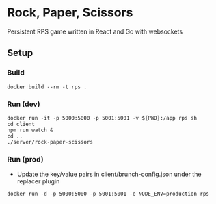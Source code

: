 # Rock, Paper, Scissors

Persistent RPS game written in React and Go with websockets

## Setup

### Build

```
docker build --rm -t rps .
```

### Run (dev)

```
docker run -it -p 5000:5000 -p 5001:5001 -v ${PWD}:/app rps sh
cd client
npm run watch &
cd ..
./server/rock-paper-scissors
```

### Run (prod)

- Update the key/value pairs in client/brunch-config.json under the replacer plugin

```
docker run -d -p 5000:5000 -p 5001:5001 -e NODE_ENV=production rps
```
